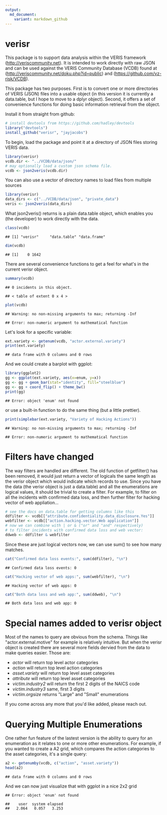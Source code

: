 ```yaml
---
output:
  md_document:
    variant: markdown_github
---
```

verisr
========================================================

This package is to support data analysis within the VERIS framework (http://veriscommunity.net).  It is intended to work directly with raw JSON and can be used against the VERIS Community Database (VCDB) found at (http://veriscommunity.net/doku.php?id=public) and (https://github.com/vz-risk/VCDB).

This package has two purposes.  First is to convert one or more directories of VERIS (JSON) files into a usable object (in this version it is currently a data.table, but I hope to move to a dplyr object).  Second, it offers a set of convenience functions for doing basic information retrieval from the object.

Install it from straight from github:



```r
# install devtools from https://github.com/hadley/devtools
library("devtools")
install_github("verisr", "jayjacobs")
```

To begin, load the package and point it at a directory of JSON files storing VERIS data.


```r
library(verisr)
vcdb.dir <- "../VCDB/data/json/"
# may optionally load a custom json schema file.
vcdb <- json2veris(vcdb.dir)
```

You can also use a vector of directory names to load files from multiple sources

```r
library(verisr)
data_dirs <- c("../VCDB/data/json", "private_data")
veris <- json2veris(data_dirs)
```

What json2veris() returns is a plain data.table object, which enables you (the developer) to work directly with the data.


```r
class(vcdb)
```

```
## [1] "verisr"     "data.table" "data.frame"
```

```r
dim(vcdb)
```

```
## [1]    0 1642
```

There are several convenience functions to get a feel for what's in the current verisr object.


```r
summary(vcdb)
```

```
## 0 incidents in this object.
```

```
## < table of extent 0 x 4 >
```


```r
plot(vcdb)
```

```
## Warning: no non-missing arguments to max; returning -Inf
```

```
## Error: non-numeric argument to mathematical function
```

Let's look for a specific variable:


```r
ext.variety <- getenum(vcdb, "actor.external.variety")
print(ext.variety)
```

```
## data frame with 0 columns and 0 rows
```

And we could create a barplot with ggplot:


```r
library(ggplot2)
gg <- ggplot(ext.variety, aes(x=enum, y=x))
gg <- gg + geom_bar(stat="identity", fill="steelblue")
gg <- gg + coord_flip() + theme_bw()
print(gg)
```

```
## Error: object 'enum' not found
```

or use a built-in function to do the same thing (but a little prettier).


```r
print(simplebar(ext.variety, "Variety of Hacking Actions"))
```

```
## Warning: no non-missing arguments to max; returning -Inf
```

```
## Error: non-numeric argument to mathematical function
```


# Filters have changed

The way filters are handled are different.  The old function of getfilter() has been removed, it would just return a vector of logicals the same length as the verisr object which would indicate which records to use.
Since you have the data (the verisr object is just a data.table) and all the enumerations are logical values, it should be trivial to create a filter.  For example, to filter on all the incidents with confirmed data loss, and then further filter for hacking vector of web appliation...


```r
# see the docs on data.table for getting columns like this
ddfilter <- vcdb[["attribute.confidentiality.data_disclosure.Yes"]]
webfilter <- vcdb[["action.hacking.vector.Web application"]]
# now we can combine with | or & ("or" and "and" respectively)
# to filter incidents with confirmed data loss and web vector:
ddweb <- ddfilter & webfilter
```

Since these are just logical vectors now, we can use sum() to see how many matches.


```r
cat("Confirmed data loss events:", sum(ddfilter), "\n")
```

```
## Confirmed data loss events: 0
```

```r
cat("Hacking vector of web apps:", sum(webfilter), "\n")
```

```
## Hacking vector of web apps: 0
```

```r
cat("Both data loss and web app:", sum(ddweb), "\n")
```

```
## Both data loss and web app: 0
```

# Special names added to verisr object

Most of the names to query are obvious from the schema.  Things like "actor.external.motive" for example is relatively intuitive.  But when the verisr object is created there are several more fields dervied from the data to make queries easier.  Those are:

* *actor* will return top level actor categories
* *action* will return top level action categories
* *asset.variety* will return top level asset categories
* *attribute* will return top level asset categories
* *victim.industry2* will return the first 2 digits of the NAICS code
* *victim.industry3* same, first 3 digits
* *victim.orgsize* returns "Large" and "Small" enumerations

If you come across any more that you'd like added, please reach out.

# Querying Multiple Enumerations

One rather fun feature of the lastest version is the ability to query for an enumeration as it relates to one or more other enumerations.  For example, if you wanted to create a A2 grid, which compares the action categories to the asset categories, it's a single query:

```r
a2 <- getenumby(vcdb, c("action", "asset.variety"))
head(a2)
```

```
## data frame with 0 columns and 0 rows
```

And we can now just visualize that with ggplot in a nice 2x2 grid




```
## Error: object 'enum' not found
```


```
##    user  system elapsed 
##   2.064   0.057   3.253
```

